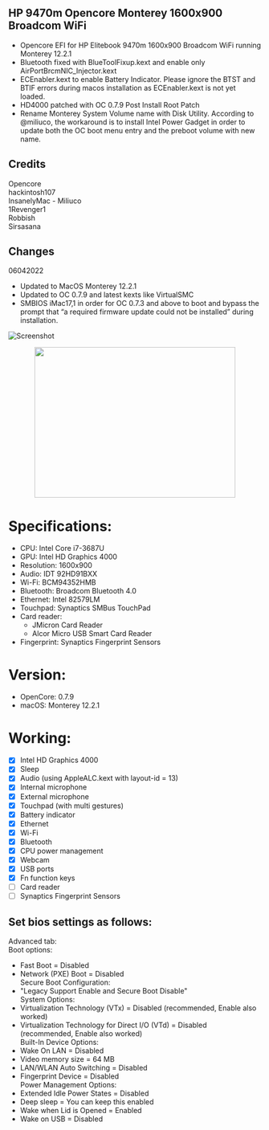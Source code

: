 ## HP 9470m Opencore Monterey 1600x900 Broadcom WiFi
* Opencore EFI for HP Elitebook 9470m 1600x900 Broadcom WiFi running Monterey 12.2.1
* Bluetooth fixed with BlueToolFixup.kext and enable only AirPortBrcmNIC_Injector.kext
* ECEnabler.kext to enable Battery Indicator. Please ignore the BTST and BTIF errors during macos installation as ECEnabler.kext is not yet loaded.
* HD4000 patched with OC 0.7.9 Post Install Root Patch  
* Rename Monterey System Volume name with Disk Utility. According to @miliuco, the workaround is to install Intel Power Gadget in order to update both the OC boot menu entry and the preboot volume with new name.

## Credits  
Opencore  
hackintosh107  
InsanelyMac - Miliuco  
1Revenger1  
Robbish  
Sirsasana  

## Changes
06042022
- Updated to MacOS Monterey 12.2.1
- Updated to OC 0.7.9 and latest kexts like VirtualSMC
- SMBIOS iMac17,1 in order for OC 0.7.3 and above to boot and bypass the prompt that “a required firmware update could not be installed” during installation. 

![Screenshot](https://github.com/yahgoo/Hackintosh-HP-9470m-Opencore-Monterey-1600x900-Broadcom-WiFi/blob/main/img/HP9470m%20Monterey%2012-2-1%20iPad%20Mini%206%20Purple.png)

<p align="center">
  <img width="400" height="300" src="/img/HP_9470m.png">
</p>

# Specifications:
* CPU: Intel Core i7-3687U
* GPU: Intel HD Graphics 4000
* Resolution: 1600x900
* Audio: IDT 92HD91BXX
* Wi-Fi: BCM94352HMB
* Bluetooth: Broadcom Bluetooth 4.0
* Ethernet: Intel 82579LM
* Touchpad: Synaptics SMBus TouchPad
* Card reader:
  - JMicron Card Reader
  - Alcor Micro USB Smart Card Reader
* Fingerprint: Synaptics Fingerprint Sensors

# Version: 
* OpenCore: 0.7.9
* macOS: Monterey 12.2.1

# Working:
- [x] Intel HD Graphics 4000
- [x] Sleep
- [x] Audio (using AppleALC.kext with layout-id = 13)
- [x] Internal microphone
- [x] External microphone
- [x] Touchpad (with multi gestures)
- [x] Battery indicator
- [x] Ethernet
- [x] Wi-Fi
- [x] Bluetooth
- [x] CPU power management
- [x] Webcam
- [x] USB ports
- [x] Fn function keys
- [ ] Card reader
- [ ] Synaptics Fingerprint Sensors

## Set bios settings as follows:
Advanced tab:  
Boot options:  
- Fast Boot = Disabled
- Network (PXE) Boot = Disabled  
Secure Boot Configuration:
- "Legacy Support Enable and Secure Boot Disable"  
System Options:  
- Virtualization Technology (VTx) = Disabled (recommended, Enable also worked)
- Virtualization Technology for Direct I/O (VTd) = Disabled (recommended, Enable also worked)  
Built-In Device Options:  
- Wake On LAN = Disabled
- Video memory size = 64 MB
- LAN/WLAN Auto Switching = Disabled
- Fingerprint Device = Disabled  
Power Management Options:  
- Extended Idle Power States = Disabled
- Deep sleep = You can keep this enabled
- Wake when Lid is Opened = Enabled
- Wake on USB = Disabled
